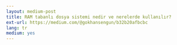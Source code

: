 ```yaml
---
layout: medium-post
title: RAM tabanlı dosya sistemi nedir ve nerelerde kullanılır?
ext-url: https://medium.com/@gokhansengun/b32b20afbcbc
lang: tr
medium: yes  
---
```

